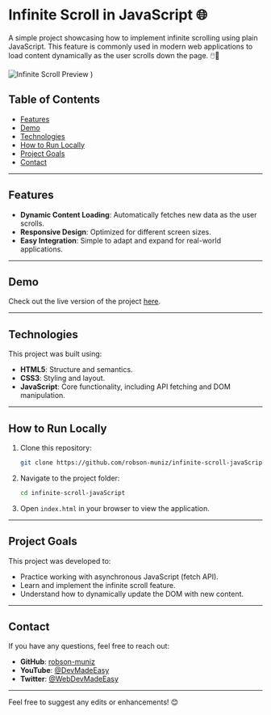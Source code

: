 
# Infinite Scroll in JavaScript 🌐

A simple project showcasing how to implement infinite scrolling using plain JavaScript. This feature is commonly used in modern web applications to load content dynamically as the user scrolls down the page. 🖱️📜

![Infinite Scroll Preview](https://github.com/user-attachments/assets/a897769a-1dea-4f2d-855c-ea1e8c810c51)
)

## Table of Contents

- [Features](#features)
- [Demo](#demo)
- [Technologies](#technologies)
- [How to Run Locally](#how-to-run-locally)
- [Project Goals](#project-goals)
- [Contact](#contact)

---

## Features

- **Dynamic Content Loading**: Automatically fetches new data as the user scrolls.
- **Responsive Design**: Optimized for different screen sizes.
- **Easy Integration**: Simple to adapt and expand for real-world applications.

---

## Demo

Check out the live version of the project [here](https://clever-strudel-623f22.netlify.app).

---

## Technologies

This project was built using:

- **HTML5**: Structure and semantics.
- **CSS3**: Styling and layout.
- **JavaScript**: Core functionality, including API fetching and DOM manipulation.

---

## How to Run Locally

1. Clone this repository:
   ```bash
   git clone https://github.com/robson-muniz/infinite-scroll-javaScript.git
   ```
2. Navigate to the project folder:
   ```bash
   cd infinite-scroll-javaScript
   ```
3. Open `index.html` in your browser to view the application.

---

## Project Goals

This project was developed to:

- Practice working with asynchronous JavaScript (fetch API).
- Learn and implement the infinite scroll feature.
- Understand how to dynamically update the DOM with new content.

---

## Contact

If you have any questions, feel free to reach out:

- **GitHub**: [robson-muniz](https://github.com/robson-muniz)
- **YouTube**: [@DevMadeEasy](https://youtube.com/@DevMadeEasy)
- **Twitter**: [@WebDevMadeEasy](https://x.com/WebDevMadeEasy)

---

Feel free to suggest any edits or enhancements! 😊
